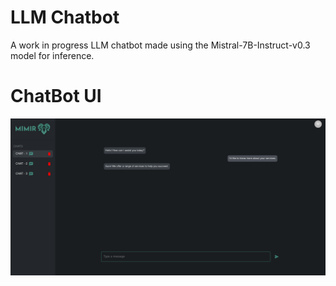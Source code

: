 # LLM Chatbot

A work in progress LLM chatbot made using the Mistral-7B-Instruct-v0.3 model for inference.

# ChatBot UI
![alt text](image.png)
